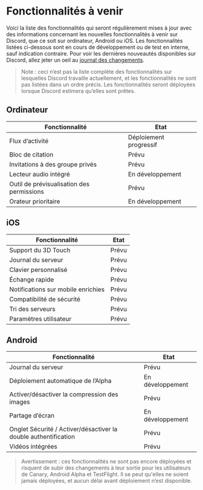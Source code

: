 <!-- TITLE: [FR] Fonctionnalités à venir -->
<!-- SUBTITLE: Informations à propos des fonctionnalités à venir -->

# Fonctionnalités à venir
Voici la liste des fonctionnalités qui seront régulièrement mises à jour avec des informations concernant les nouvelles fonctionnalités à venir sur Discord, que ce soit sur ordinateur, Android ou iOS. Les fonctionnalités listées ci-dessous sont en cours de développement ou de test en interne, sauf indication contraire. Pour voir les dernières nouveautés disponibles sur Discord, allez jeter un oeil au [journal des changements](/fr/journal-des-changements).

> Note : ceci n’est pas la liste complète des fonctionnalités sur lesquelles Discord travaille actuellement, et les fonctionnalités ne sont pas listées dans un ordre précis. Les fonctionnalités seront déployées lorsque Discord estimera qu’elles sont prêtes.

## Ordinateur

| Fonctionnalité |	Etat |
|---------|---------|
| Flux d’activité | Déploiement progressif |
| Bloc de citation | Prévu |
| Invitations à des groupe privés | Prévu |
| Lecteur audio intégré | En développement |
| Outil de prévisualisation des permissions | Prévu |
| Orateur prioritaire | En développement |

## iOS
| Fonctionnalité | Etat	|
|---------|---------|
| Support du 3D Touch | Prévu |
| Journal du serveur | Prévu |
| Clavier personnalisé | Prévu |
| Échange rapide | Prévu |
| Notifications sur mobile enrichies | Prévu |
| Compatibilité de sécurité | Prévu |
| Tri des serveurs | Prévu |
| Paramètres utilisateur | Prévu |

## Android
| Fonctionnalité | Etat |
|---------|--------|
| Journal du serveur | Prévu |
| Déploiement automatique de l’Alpha | En développement |
| Activer/désactiver la compression des images | Prévu |
| Partage d’écran | En développement |
| Onglet Sécurité / Activer/désactiver la double authentification | Prévu |
| Vidéos intégrées | Prévu |

> Avertissement : ces fonctionnalités ne sont pas encore déployées et risquent de subir des changements à leur sortie pour les utilisateurs de Canary, Android Alpha et TestFlight. Il se peut qu'elles ne soient jamais déployées, et aucun délai avant déploiement n’est disponible.
